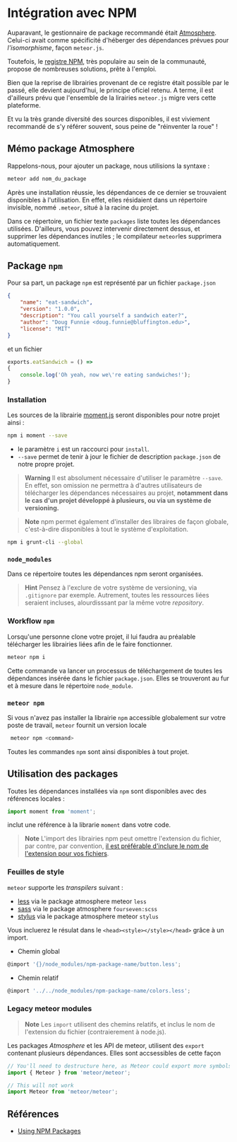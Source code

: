 # Intégration avec NPM

Auparavant, le gestionnaire de package recommandé était [Atmosphere](https://atmospherejs.com/). Celui-ci avait comme spécificité d'héberger des dépendances prévues pour _l'isomorphisme_, façon `meteor.js`. 

Toutefois, le [registre NPM](https://www.npmjs.com/), très populaire au sein de la communauté, propose de nombreuses solutions, prête à l'emploi.

Bien que la reprise de librairies provenant de ce registre était possible par le passé, elle devient aujourd'hui, le principe oficiel retenu. A terme, il est d'ailleurs prévu que l'ensemble de la lirairies `meteor.js` migre vers cette plateforme.

Et vu la très grande diversité des sources disponibles, il est viviement recommandé  de s'y référer souvent, sous peine de "réinventer la roue" !

## Mémo package Atmosphere

Rappelons-nous, pour ajouter un package, nous utilisions la syntaxe :

```sh
meteor add nom_du_package
```

Après une installation réussie, les dépendances de ce dernier se trouvaient disponibles à l'utilisation. En effet, elles résidaient dans un répertoire invisible, nommé `.meteor`, situé à la racine du projet.

Dans ce répertoire, un fichier texte `packages` liste toutes les dépendances utilisées. D'ailleurs, vous pouvez intervenir directement dessus, et supprimer les dépendances inutiles ; le compilateur `meteor`les supprimera automatiquement.

## Package `npm`

Pour sa part, un package `npm` est représenté par un fichier `package.json` 

```json
{
	"name": "eat-sandwich",
	"version": "1.0.0",
	"description": "You call yourself a sandwich eater?",
	"author": "Doug Funnie <doug.funnie@bluffington.edu>",
	"license": "MIT"
}
```

et un fichier

```js
exports.eatSandwich = () =>
{
	console.log('Oh yeah, now we\'re eating sandwiches!'); 
}
```

### Installation

Les sources de la librairie [moment.js](https://www.npmjs.com/package/moment) seront disponibles pour notre projet ainsi :

```sh
npm i moment --save
```

- le paramètre `i` est un raccourci pour `install`.
- `--save` permet de tenir à jour le fichier de description `package.json` de notre propre projet.

> **Warning** Il est absolument nécessaire d'utiliser le paramètre `--save`. En effet, son omission ne permettra à d'autres utilisateurs de télécharger les dépendances nécessaires au projet, **notamment dans le cas d'un projet développé à plusieurs, ou via un système de versioning.**

<p/>

> **Note** npm permet également d'installer des libraires de façon globale, c'est-à-dire disponibles à tout le système d'exploitation.
```sh
npm i grunt-cli --global
```

### `node_modules`

Dans ce répertoire toutes les dépendances npm seront organisées.

> **Hint** Pensez à l'exclure de votre système de versioning, via `.gitignore` par exemple. Autrement, toutes les ressources liées seraient incluses, alourdisssant par la même votre _repository_.

### Workflow `npm`

Lorsqu'une personne clone votre projet, il lui faudra au préalable télécharger les librairies liées afin de le faire fonctionner.

```sh
meteor npm i
```

Cette commande va lancer un processus de téléchargement de toutes les dépendances insérée dans le fichier `package.json`. Elles se trouveront au fur et à mesure dans le répertoire `node_module`.

### `meteor npm` 

Si vous n'avez pas installer la librairie `npm` accessible globalement sur votre poste de travail, `meteor` fournit un version locale

```sh
 meteor npm <command>
```

Toutes les commandes `npm` sont ainsi disponibles à tout projet.

## Utilisation des packages

Toutes les dépendances installées via `npm` sont disponibles avec des références locales :

```js
import moment from 'moment';
```
inclut une référence à la librarie `moment` dans votre code.

> **Note** L'import des librairies npm peut omettre l'extension du fichier, par contre, par convention, [il est préférable d'inclure le nom de l'extension pour vos fichiers](../best_practices/conventions.md).

### Feuilles de style

`meteor` supporte les _transpilers_ suivant :

- [less](http://lesscss.org/) via le package atmosphere meteor `less`
- [sass](http://sass-lang.com/) via le package atmosphere `fourseven:scss`
- [stylus](http://stylus-lang.com/) via le package atmosphere meteor `stylus`

Vous incluerez le résulat dans le `<head><style></style></head>` grâce à un import.

- Chemin global
```js
@import '{}/node_modules/npm-package-name/button.less';
```
- Chemin relatif
```js
@import '../../node_modules/npm-package-name/colors.less';
``` 

### Legacy meteor modules

> **Note** Les `import` utilisent des chemins relatifs, et inclus le nom de l'extension du fichier (contraierement à node.js).
Les packages _Atmosphere_ et les API de meteor, utilisent des `export` contenant plusieurs dépendances. Elles sont accsessibles de cette façon 

```js
// You'll need to destructure here, as Meteor could export more symbolsimport { Meteor } from 'meteor/meteor';// This will not workimport Meteor from 'meteor/meteor';
``` 

## Références

- [Using NPM Packages](https://themeteorchef.com/tutorials/using-npm-packages?utm_source=The+Meteor+Chef+-+Weekly+Digest&utm_campaign=b2e307f3f5-Weekly_Digest_January_13th_2017&utm_medium=email&utm_term=0_a347eecb12-b2e307f3f5-412955113)